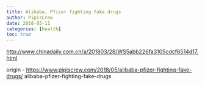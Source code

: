 ```yaml
---
title: Alibaba, Pfizer fighting fake drugs
author: PipisCrew
date: 2018-05-11
categories: [health]
toc: true
---
```


http://www.chinadaily.com.cn/a/201803/28/WS5abb226fa3105cdcf6514d17.html

origin - https://www.pipiscrew.com/2018/05/alibaba-pfizer-fighting-fake-drugs/ alibaba-pfizer-fighting-fake-drugs
